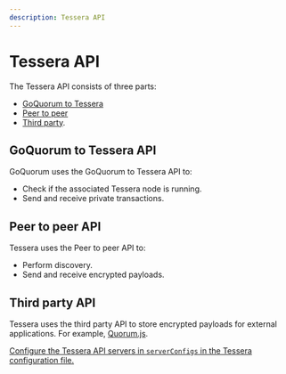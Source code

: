 ```yaml
---
description: Tessera API 
---
```


# Tessera API 

The Tessera API consists of three parts: 

* [GoQuorum to Tessera](#goquorum-to-tessera-api) 
* [Peer to peer](#peer-to-peer-api)
* [Third party](#third-party-api). 

## GoQuorum to Tessera API 

GoQuorum uses the GoQuorum to Tessera API to: 

* Check if the associated Tessera node is running. 
* Send and receive private transactions. 

## Peer to peer API

Tessera uses the Peer to peer API to: 

* Perform discovery. 
* Send and receive encrypted payloads. 

## Third party API 

Tessera uses the third party API to store encrypted payloads for external applications. For example,
[Quorum.js](https://github.com/consenSys/quorum.js).

[Configure the Tessera API servers in `serverConfigs` in the Tessera configuration file.](../HowTo/Configure/TesseraAPI.md) 
